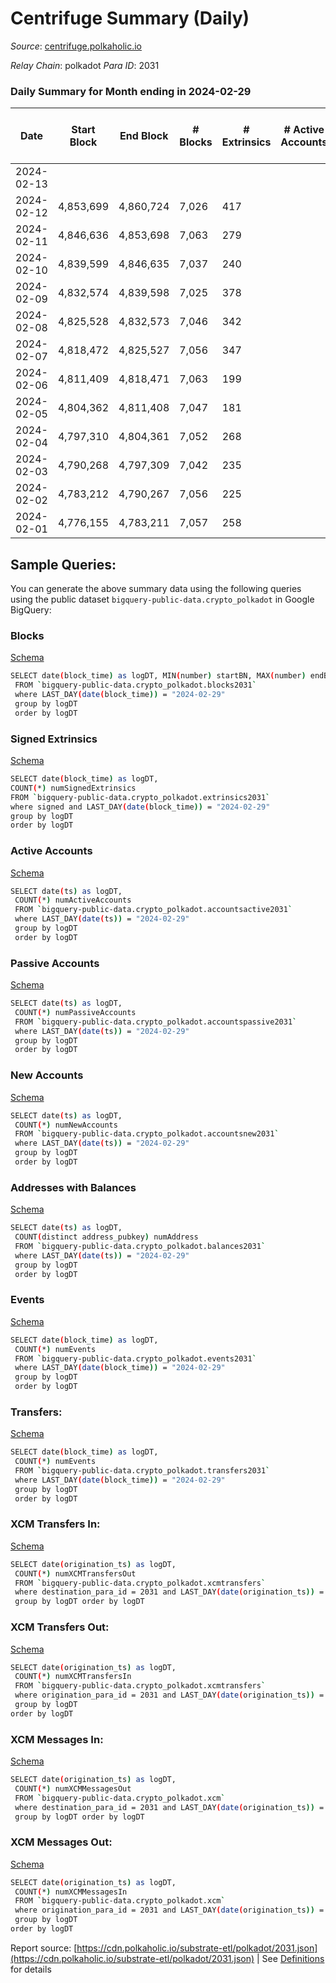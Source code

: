 # Centrifuge Summary (Daily)

_Source_: [centrifuge.polkaholic.io](https://centrifuge.polkaholic.io)

*Relay Chain*: polkadot
*Para ID*: 2031



### Daily Summary for Month ending in 2024-02-29


| Date    | Start Block | End Block | # Blocks | # Extrinsics | # Active Accounts | # Passive Accounts | # New Accounts | # Addresses | # Events  | # Transfers ($USD) | # XCM Transfers In ($USD) | # XCM Transfers Out ($USD) | # XCM In | # XCM Out | Issues |
|---------|-------------|-----------|----------|--------------|-------------------|--------------------|----------------|-------------|-----------|--------------------|---------------------------|----------------------------|----------|-----------|--------|
| 2024-02-13 |  |  |  |  |  |  |  |  |  |   |   |   |  |  |  |
| 2024-02-12 | 4,853,699 | 4,860,724 | 7,026 | 417 |  |  |  | 50,370 | 19,349 | 363  |   |   |  |  |  |
| 2024-02-11 | 4,846,636 | 4,853,698 | 7,063 | 279 |  |  |  | 50,349 | 17,951 | 220  |   |   |  |  |  |
| 2024-02-10 | 4,839,599 | 4,846,635 | 7,037 | 240 |  |  |  | 50,322 | 17,570 | 223  |   |   |  |  |  |
| 2024-02-09 | 4,832,574 | 4,839,598 | 7,025 | 378 |  |  |  | 50,289 | 18,897 | 346  |   |   |  |  |  |
| 2024-02-08 | 4,825,528 | 4,832,573 | 7,046 | 342 |  |  |  | 50,249 | 18,500 | 266  |   |   |  |  |  |
| 2024-02-07 | 4,818,472 | 4,825,527 | 7,056 | 347 |  |  |  | 50,209 | 18,388 | 208  |   |   |  |  |  |
| 2024-02-06 | 4,811,409 | 4,818,471 | 7,063 | 199 |  |  |  | 50,187 | 17,256 | 147  |   |   |  |  |  |
| 2024-02-05 | 4,804,362 | 4,811,408 | 7,047 | 181 |  |  |  | 50,177 | 17,025 | 145  |   |   |  |  |  |
| 2024-02-04 | 4,797,310 | 4,804,361 | 7,052 | 268 |  |  |  | 50,160 | 17,871 | 228 ($34,653.03) |   |   |  |  |  |
| 2024-02-03 | 4,790,268 | 4,797,309 | 7,042 | 235 |  |  |  | 50,128 | 17,559 | 207 ($305.92) |   |   | 11 | 31 |  |
| 2024-02-02 | 4,783,212 | 4,790,267 | 7,056 | 225 |  |  |  | 50,111 | 17,464 | 180  |   |   | 10 | 7 |  |
| 2024-02-01 | 4,776,155 | 4,783,211 | 7,057 | 258 |  |  |  | 50,093 | 17,788 | 225 ($81,953.06) |   |   | 17 | 31 |  |

## Sample Queries:
You can generate the above summary data using the following queries using the public dataset `bigquery-public-data.crypto_polkadot` in Google BigQuery:


### Blocks 

[Schema](https://github.com/colorfulnotion/substrate-etl/blob/main/schema/blocks.json)

```bash
SELECT date(block_time) as logDT, MIN(number) startBN, MAX(number) endBN, COUNT(*) numBlocks 
 FROM `bigquery-public-data.crypto_polkadot.blocks2031`  
 where LAST_DAY(date(block_time)) = "2024-02-29" 
 group by logDT 
 order by logDT
```

### Signed Extrinsics 

[Schema](https://github.com/colorfulnotion/substrate-etl/blob/main/schema/extrinsics.json)

```bash
SELECT date(block_time) as logDT, 
COUNT(*) numSignedExtrinsics 
FROM `bigquery-public-data.crypto_polkadot.extrinsics2031`  
where signed and LAST_DAY(date(block_time)) = "2024-02-29" 
group by logDT 
order by logDT
```

### Active Accounts 

[Schema](https://github.com/colorfulnotion/substrate-etl/blob/main/schema/accountsactive.json)

```bash
SELECT date(ts) as logDT, 
 COUNT(*) numActiveAccounts 
 FROM `bigquery-public-data.crypto_polkadot.accountsactive2031` 
 where LAST_DAY(date(ts)) = "2024-02-29" 
 group by logDT 
 order by logDT
```

### Passive Accounts 

[Schema](https://github.com/colorfulnotion/substrate-etl/blob/main/schema/accountspassive.json)

```bash
SELECT date(ts) as logDT, 
 COUNT(*) numPassiveAccounts 
 FROM `bigquery-public-data.crypto_polkadot.accountspassive2031` 
 where LAST_DAY(date(ts)) = "2024-02-29" 
 group by logDT 
 order by logDT
```

### New Accounts 

[Schema](https://github.com/colorfulnotion/substrate-etl/blob/main/schema/accountsnew.json)

```bash
SELECT date(ts) as logDT, 
 COUNT(*) numNewAccounts 
 FROM `bigquery-public-data.crypto_polkadot.accountsnew2031` 
 where LAST_DAY(date(ts)) = "2024-02-29" 
 group by logDT
 order by logDT
```

### Addresses with Balances 

[Schema](https://github.com/colorfulnotion/substrate-etl/blob/main/schema/balances.json)

```bash
SELECT date(ts) as logDT,
 COUNT(distinct address_pubkey) numAddress 
 FROM `bigquery-public-data.crypto_polkadot.balances2031` 
 where LAST_DAY(date(ts)) = "2024-02-29" 
 group by logDT 
 order by logDT
```

### Events 

[Schema](https://github.com/colorfulnotion/substrate-etl/blob/main/schema/events.json)

```bash
SELECT date(block_time) as logDT, 
 COUNT(*) numEvents 
 FROM `bigquery-public-data.crypto_polkadot.events2031` 
 where LAST_DAY(date(block_time)) = "2024-02-29" 
 group by logDT 
 order by logDT
```

### Transfers:

[Schema](https://github.com/colorfulnotion/substrate-etl/blob/main/schema/transfers.json)

```bash
SELECT date(block_time) as logDT, 
 COUNT(*) numEvents 
 FROM `bigquery-public-data.crypto_polkadot.transfers2031` 
 where LAST_DAY(date(block_time)) = "2024-02-29" 
 group by logDT 
 order by logDT
```

### XCM Transfers In: 

[Schema](https://github.com/colorfulnotion/substrate-etl/blob/main/schema/xcmtransfers.json)

```bash
SELECT date(origination_ts) as logDT, 
 COUNT(*) numXCMTransfersOut 
 FROM `bigquery-public-data.crypto_polkadot.xcmtransfers` 
 where destination_para_id = 2031 and LAST_DAY(date(origination_ts)) = "2024-02-29" 
 group by logDT order by logDT
```

### XCM Transfers Out: 

[Schema](https://github.com/colorfulnotion/substrate-etl/blob/main/schema/xcmtransfers.json)

```bash
SELECT date(origination_ts) as logDT, 
 COUNT(*) numXCMTransfersIn 
 FROM `bigquery-public-data.crypto_polkadot.xcmtransfers` 
 where origination_para_id = 2031 and LAST_DAY(date(origination_ts)) = "2024-02-29" 
 group by logDT 
order by logDT
```

### XCM Messages In: 

[Schema](https://github.com/colorfulnotion/substrate-etl/blob/main/schema/xcm.json)

```bash
SELECT date(origination_ts) as logDT, 
 COUNT(*) numXCMMessagesOut 
 FROM `bigquery-public-data.crypto_polkadot.xcm` 
 where destination_para_id = 2031 and LAST_DAY(date(origination_ts)) = "2024-02-29" 
 group by logDT order by logDT
```

### XCM Messages Out: 

[Schema](https://github.com/colorfulnotion/substrate-etl/blob/main/schema/xcm.json)

```bash
SELECT date(origination_ts) as logDT, 
 COUNT(*) numXCMMessagesIn 
 FROM `bigquery-public-data.crypto_polkadot.xcm` 
 where origination_para_id = 2031 and LAST_DAY(date(origination_ts)) = "2024-02-29" 
 group by logDT 
order by logDT
```


Report source: [https://cdn.polkaholic.io/substrate-etl/polkadot/2031.json](https://cdn.polkaholic.io/substrate-etl/polkadot/2031.json) | See [Definitions](/DEFINITIONS.md) for details
